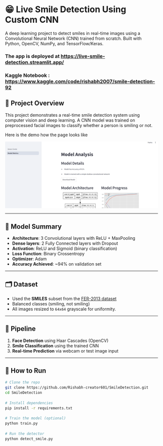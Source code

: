 # 😁 Live Smile Detection Using Custom CNN

A deep learning project to detect smiles in real-time images using a Convolutional Neural Network (CNN) trained from scratch. Built with Python, OpenCV, NumPy, and TensorFlow/Keras.


### The app is deployed at https://live-smile-detection.streamlit.app/
### Kaggle Notebook  : https://www.kaggle.com/code/rishabh2007/smile-detection-92

## 📌 Project Overview

This project demonstrates a real-time smile detection system using computer vision and deep learning. A CNN model was trained on preprocessed facial images to classify whether a person is smiling or not.


Here is the demo how the page looks like 

![alt text](./media/image.png)

---

## 🧠 Model Summary

- **Architecture**: 3 Convolutional layers with ReLU + MaxPooling  
- **Dense layers**: 2 Fully Connected layers with Dropout  
- **Activation**: ReLU and Sigmoid (binary classification)  
- **Loss Function**: Binary Crossentropy  
- **Optimizer**: Adam  
- **Accuracy Achieved**: ~94% on validation set

---

## 🗂️ Dataset

- Used the **SMILES** subset from the [FER-2013 dataset](https://www.kaggle.com/datasets/msambare/fer2013)  
- Balanced classes (smiling, not smiling)  
- All images resized to `64x64` grayscale for uniformity.

---

## 🔬 Pipeline

1. **Face Detection** using Haar Cascades (OpenCV)
2. **Smile Classification** using the trained CNN
3. **Real-time Prediction** via webcam or test image input

---

## 🚀 How to Run

```bash
# Clone the repo
git clone https://github.com/Rishabh-creator601/SmileDetection.git
cd SmileDetection

# Install dependencies
pip install -r requirements.txt

# Train the model (optional)
python train.py

# Run the detector
python detect_smile.py


